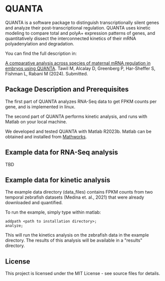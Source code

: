 # QUANTA

QUANTA is a software package to distinguish transcriptionally silent genes and analyze their post-transcriptional regulation.
QUANTA uses kinetic modeling to compare total and polyA+ expression patterns of genes,
and quantitatively dissect the interconnected kinetics of their mRNA polyadenylation and degradation.

You can find the full description in:

[A comparative analysis across species of maternal mRNA regulation in embryos using QUANTA](https://www.ncbi.nlm.nih.gov/).
Tawil M, Alcalay D, Greenberg P, Har-Sheffer S, Fishman L, Rabani M (2024). Submitted.


## Package Description and Prerequisites

The first part of QUANTA analyzes RNA-Seq data to get FPKM counts per gene,
and is implemented in linux.

The second part of QUANTA performs kinetic analysis,
and runs with Matlab on your local machine.

We developed and tested QUANTA with Matlab R2023b. Matlab can be obtained and
installed from [Mathworks](https://www.mathworks.com/products/matlab.html).


## Example data for RNA-Seq analysis

TBD


## Example data for kinetic analysis

The example data directory (data_files) contains FPKM counts from two temporal zebrafish datasets 
(Medina et. al., 2021) that were already downloaded and quantified.

To run the example, simply type within matlab:

```
addpath <path to installation directory>;
analyze;
```

This will run the kinetics analysis on the zebrafish data in the example directory.
The results of this analysis will be available in a "results" directory.


## License

This project is licensed under the MIT License - see source files for details.

